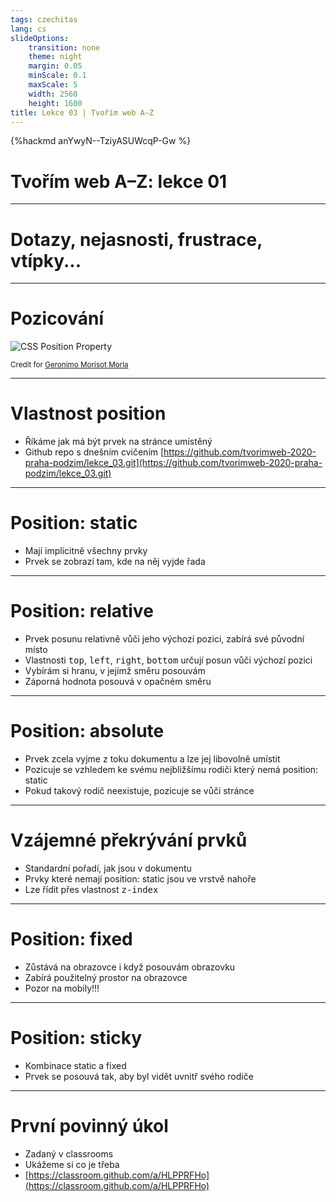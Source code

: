 ```yaml
---
tags: czechitas
lang: cs
slideOptions:
    transition: none
    theme: night
    margin: 0.05
    minScale: 0.1
    maxScale: 5
    width: 2560
    height: 1600
title: Lekce 03 | Tvořím web A–Z
---
```


{%hackmd anYwyN--TziyASUWcqP-Gw %}

# Tvořím web A–Z: lekce 01

---

# Dotazy, nejasnosti, frustrace, vtípky...

---

# Pozicování
![CSS Position Property](https://miro.medium.com/max/2000/1*8OQ7qwYSCuVVwGFTC82KrQ.png)

<small>Credit for  [Geronimo Morisot Morla
](https://medium.com/@geromorla/css-position-property-starters-guide-3602431df059)</small>


---

# Vlastnost position

- Říkáme jak má být prvek na stránce umístěný
- Github repo s dnešním cvičením [https://github.com/tvorimweb-2020-praha-podzim/lekce_03.git](https://github.com/tvorimweb-2020-praha-podzim/lekce_03.git)

---

# Position: static

- Mají implicitně všechny prvky
- Prvek se zobrazí tam, kde na něj vyjde řada

---

# Position: relative

- Prvek posunu relativně vůči jeho výchozí pozici, zabírá své původní místo
- Vlastnosti <kbd>top</kbd>, <kbd>left</kbd>, <kbd>right</kbd>, <kbd>bottom</kbd> určují posun vůči výchozí pozici
- Vybírám si hranu, v jejímž směru posouvám
- Záporná hodnota posouvá v opačném směru

---

# Position: absolute

- Prvek zcela vyjme z toku dokumentu a lze jej libovolně umístit
- Pozicuje se vzhledem ke svému nejbližšímu rodiči který nemá position: static
- Pokud takový rodič neexistuje, pozicuje se vůči stránce

---

# Vzájemné překrývání prvků

- Standardní pořadí, jak jsou v dokumentu
- Prvky které nemají position: static jsou ve vrstvě nahoře
- Lze řídit přes vlastnost <kbd>z-index</kbd>

---

# Position: fixed
- Zůstává na obrazovce i když posouvám obrazovku
- Zabírá použitelný prostor na obrazovce
- Pozor na mobily!!!

---

# Position: sticky
- Kombinace static a fixed
- Prvek se posouvá tak, aby byl vidět uvnitř svého rodiče

---

# První povinný úkol

- Zadaný v classrooms
- Ukážeme si co je třeba
- [https://classroom.github.com/a/HLPPRFHo](https://classroom.github.com/a/HLPPRFHo)